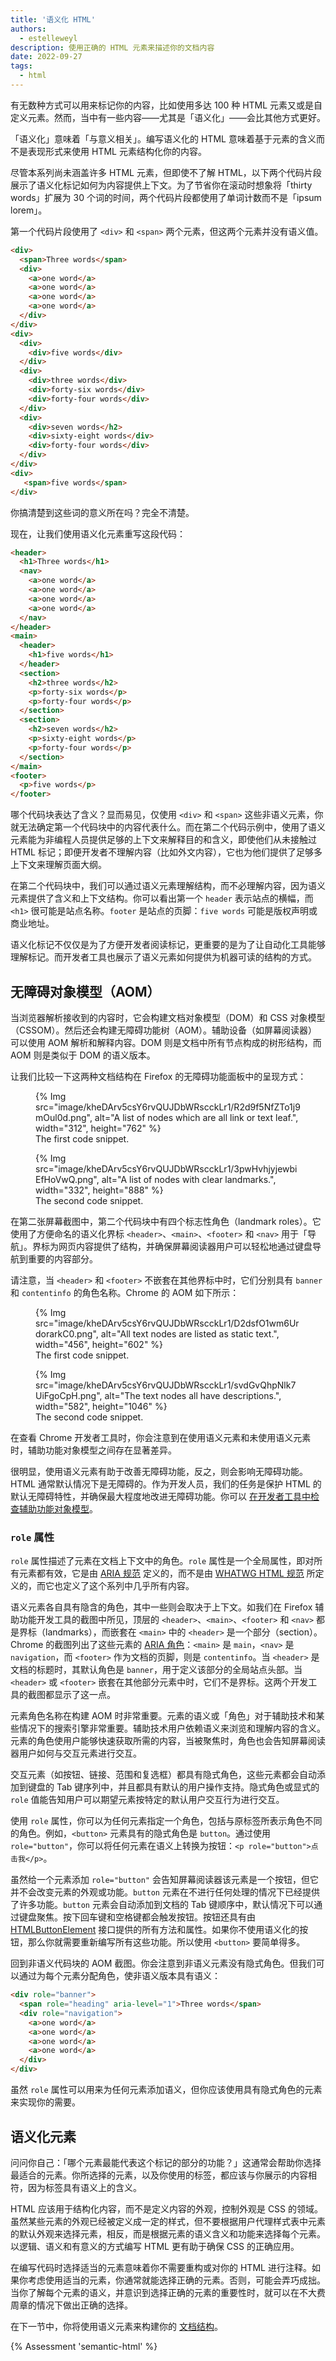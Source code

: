 ```yaml
---
title: '语义化 HTML'
authors:
  - estelleweyl
description: 使用正确的 HTML 元素来描述你的文档内容
date: 2022-09-27
tags:
  - html
---
```


有无数种方式可以用来标记你的内容，比如使用多达 100 种 HTML 元素又或是自定义元素。然而，当中有一些内容——尤其是「语义化」——会比其他方式更好。

「语义化」意味着「与意义相关」。编写语义化的 HTML 意味着基于元素的含义而不是表现形式来使用 HTML 元素结构化你的内容。

尽管本系列尚未涵盖许多 HTML 元素，但即使不了解 HTML，以下两个代码片段展示了语义化标记如何为内容提供上下文。为了节省你在滚动时想象将「thirty words」扩展为 30 个词的时间，两个代码片段都使用了单词计数而不是「ipsum lorem」。

第一个代码片段使用了 `<div>` 和 `<span>` 两个元素，但这两个元素并没有语义值。

```html
<div>
  <span>Three words</span>
  <div>
    <a>one word</a>
    <a>one word</a>
    <a>one word</a>
    <a>one word</a>
  </div>
</div>
<div>
  <div>
    <div>five words</div>
  </div>
  <div>
    <div>three words</div>
    <div>forty-six words</div>
    <div>forty-four words</div>
  </div>
  <div>
    <div>seven words</h2>
    <div>sixty-eight words</div>
    <div>forty-four words</div>
  </div>
</div>
<div>
   <span>five words</span>
</div>
```

你搞清楚到这些词的意义所在吗？完全不清楚。

现在，让我们使用语义化元素重写这段代码：

```html
<header>
  <h1>Three words</h1>
  <nav>
    <a>one word</a>
    <a>one word</a>
    <a>one word</a>
    <a>one word</a>
  </nav>
</header>
<main>
  <header>
    <h1>five words</h1>
  </header>
  <section>
    <h2>three words</h2>
    <p>forty-six words</p>
    <p>forty-four words</p>
  </section>
  <section>
    <h2>seven words</h2>
    <p>sixty-eight words</p>
    <p>forty-four words</p>
  </section>
</main>
<footer>
  <p>five words</p>
</footer>
```

哪个代码块表达了含义？显而易见，仅使用 `<div>` 和 `<span>` 这些非语义元素，你就无法确定第一个代码块中的内容代表什么。而在第二个代码示例中，使用了语义元素能为非编程人员提供足够的上下文来解释目的和含义，即使他们从未接触过 HTML 标记；即便开发者不理解内容（比如外文内容），它也为他们提供了足够多上下文来理解页面大纲。

在第二个代码块中，我们可以通过语义元素理解结构，而不必理解内容，因为语义元素提供了含义和上下文结构。你可以看出第一个 `header` 表示站点的横幅，而 `<h1>` 很可能是站点名称。`footer` 是站点的页脚：`five words` 可能是版权声明或商业地址。

语义化标记不仅仅是为了方便开发者阅读标记，更重要的是为了让自动化工具能够理解标记。而开发者工具也展示了语义元素如何提供为机器可读的结构的方式。

## 无障碍对象模型（AOM）

当浏览器解析接收到的内容时，它会构建文档对象模型（DOM）和 CSS 对象模型（CSSOM）。然后还会构建无障碍功能树（AOM）。辅助设备（如屏幕阅读器）可以使用 AOM 解析和解释内容。DOM 则是文档中所有节点构成的树形结构，而 AOM 则是类似于 DOM 的语义版本。

让我们比较一下这两种文档结构在 Firefox 的无障碍功能面板中的呈现方式：

<div class="switcher">
  <figure>
    {% Img src="image/kheDArv5csY6rvQUJDbWRscckLr1/R2d9f5NfZTo1j9mOul0d.png", alt="A list of nodes which are all link or text leaf.", width="312", height="762" %}
    <figcaption>
      The first code snippet.
    </figcaption>
  </figure>
  <figure>
    {% Img src="image/kheDArv5csY6rvQUJDbWRscckLr1/3pwHvhjyjewbiEfHoVwQ.png", alt="A list of nodes with clear landmarks.", width="332", height="888" %}
    <figcaption>
      The second code snippet.
    </figcaption>
  </figure>
</div>

在第二张屏幕截图中，第二个代码块中有四个标志性角色（landmark roles）。它使用了方便命名的语义化界标 `<header>`、`<main>`、`<footer>` 和 `<nav>` 用于「导航」。界标为网页内容提供了结构，并确保屏幕阅读器用户可以轻松地通过键盘导航到重要的内容部分。

请注意，当 `<header>` 和 `<footer>` 不嵌套在其他界标中时，它们分别具有 `banner` 和 `contentinfo` 的角色名称。Chrome 的 AOM 如下所示：

<div class="switcher">
  <figure>
    {% Img src="image/kheDArv5csY6rvQUJDbWRscckLr1/D2dsfO1wm6UrdorarkC0.png", alt="All text nodes are listed as static text.", width="456", height="602" %}
    <figcaption>
      The first code snippet.
    </figcaption>
  </figure>
  <figure>
    {% Img src="image/kheDArv5csY6rvQUJDbWRscckLr1/svdGvQhpNlk7UiFgoCpH.png", alt="The text nodes all have descriptions.", width="582", height="1046" %}
    <figcaption>
      The second code snippet.
    </figcaption>
  </figure>
</div>

在查看 Chrome 开发者工具时，你会注意到在使用语义元素和未使用语义元素时，辅助功能对象模型之间存在显著差异。

很明显，使用语义元素有助于改善无障碍功能，反之，则会影响无障碍功能。HTML 通常默认情况下是无障碍的。作为开发人员，我们的任务是保护 HTML 的默认无障碍特性，并确保最大程度地改进无障碍功能。你可以 [在开发者工具中检查辅助功能对象模型](https://developer.chrome.com/docs/devtools/accessibility/reference/#explore-tree)。

### `role` 属性

`role` 属性描述了元素在文档上下文中的角色。`role` 属性是一个全局属性，即对所有元素都有效，它是由 [ARIA 规范](https://w3c.github.io/aria/#dfn-role) 定义的，而不是由 [WHATWG HTML 规范](https://html.spec.whatwg.org/dev/) 所定义的，而它也定义了这个系列中几乎所有内容。

语义元素各自具有隐含的角色，其中一些则会取决于上下文。如我们在 Firefox 辅助功能开发工具的截图中所见，顶层的 `<header>`、`<main>`、`<footer>` 和 `<nav>` 都是界标（landmarks），而嵌套在 `<main>` 中的 `<header>` 是一个部分（section）。Chrome 的截图列出了这些元素的 [ARIA 角色](https://developer.mozilla.org/docs/Web/Accessibility/ARIA/Roles)：`<main>` 是 `main`，`<nav>` 是 `navigation`，而 `<footer>` 作为文档的页脚，则是 `contentinfo`。当 `<header>` 是文档的标题时，其默认角色是 `banner`，用于定义该部分的全局站点头部。当 `<header>` 或 `<footer>` 嵌套在其他部分元素中时，它们不是界标。这两个开发工具的截图都显示了这一点。

元素角色名称在构建 AOM 时非常重要。元素的语义或「角色」对于辅助技术和某些情况下的搜索引擎非常重要。辅助技术用户依赖语义来浏览和理解内容的含义。元素的角色使用户能够快速获取所需的内容，当被聚焦时，角色也会告知屏幕阅读器用户如何与交互元素进行交互。

交互元素（如按钮、链接、范围和复选框）都具有隐式角色，这些元素都会自动添加到键盘的 Tab 键序列中，并且都具有默认的用户操作支持。隐式角色或显式的 `role` 值能告知用户可以期望元素按特定的默认用户交互行为进行交互。

使用 `role` 属性，你可以为任何元素指定一个角色，包括与原标签所表示角色不同的角色。例如，`<button>` 元素具有的隐式角色是 `button`。通过使用 `role="button"`，你可以将任何元素在语义上转换为按钮：`<p role="button">点击我</p>`。

虽然给一个元素添加 `role="button"` 会告知屏幕阅读器该元素是一个按钮，但它并不会改变元素的外观或功能。`button` 元素在不进行任何处理的情况下已经提供了许多功能。`button` 元素会自动添加到文档的 Tab 键顺序中，默认情况下可以通过键盘聚焦。按下回车键和空格键都会触发按钮。按钮还具有由 [HTMLButtonElement](https://developer.mozilla.org/docs/Web/API/HTMLButtonElement) 接口提供的所有方法和属性。如果你不使用语义化的按钮，那么你就需要重新编写所有这些功能。所以使用 `<button>` 要简单得多。

回到非语义代码块的 AOM 截图。你会注意到非语义元素没有隐式角色。但我们可以通过为每个元素分配角色，使非语义版本具有语义：

```html
<div role="banner">
  <span role="heading" aria-level="1">Three words</span>
  <div role="navigation">
    <a>one word</a>
    <a>one word</a>
    <a>one word</a>
    <a>one word</a>
  </div>
</div>
```

虽然 `role` 属性可以用来为任何元素添加语义，但你应该使用具有隐式角色的元素来实现你的需要。

## 语义化元素

问问你自己：「哪个元素最能代表这个标记的部分的功能？」这通常会帮助你选择最适合的元素。你所选择的元素，以及你使用的标签，都应该与你展示的内容相符，因为标签具有语义上的含义。

HTML 应该用于结构化内容，而不是定义内容的外观，控制外观是 CSS 的领域。虽然某些元素的外观已经被定义成一定的样式，但不要根据用户代理样式表中元素的默认外观来选择元素，相反，而是根据元素的语义含义和功能来选择每个元素。以逻辑、语义和有意义的方式编写 HTML 更有助于确保 CSS 的正确应用。

在编写代码时选择适当的元素意味着你不需要重构或对你的 HTML 进行注释。如果你考虑使用适当的元素，你通常就能选择正确的元素。否则，可能会弄巧成拙。当你了解每个元素的语义，并意识到选择正确的元素的重要性时，就可以在不大费周章的情况下做出正确的选择。

在下一节中，你将使用语义元素来构建你的 [文档结构](/learn/html/document-structure/)。

{% Assessment 'semantic-html' %}
